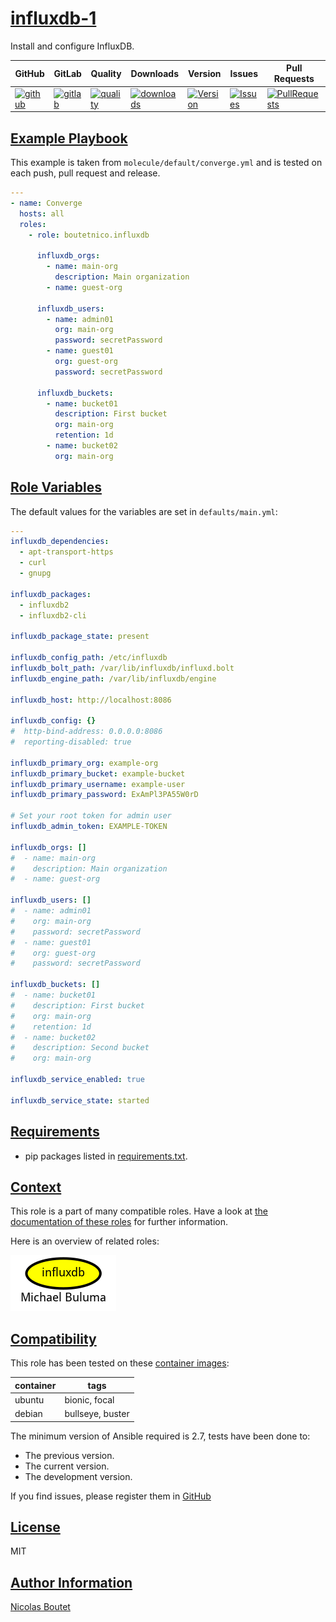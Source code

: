 # [influxdb-1](#influxdb-1)

Install and configure InfluxDB.

|GitHub|GitLab|Quality|Downloads|Version|Issues|Pull Requests|
|------|------|-------|---------|-------|------|-------------|
|[![github](https://github.com/buluma/ansible-role-influxdb-1/workflows/Ansible%20Molecule/badge.svg)](https://github.com/buluma/ansible-role-influxdb-1/actions)|[![gitlab](https://gitlab.com/buluma/ansible-role-influxdb-1/badges/master/pipeline.svg)](https://gitlab.com/buluma/ansible-role-influxdb-1)|[![quality](https://img.shields.io/ansible/quality/)](https://galaxy.ansible.com/buluma/influxdb-1)|[![downloads](https://img.shields.io/ansible/role/d/)](https://galaxy.ansible.com/buluma/influxdb-1)|[![Version](https://img.shields.io/github/release/buluma/ansible-role-influxdb-1.svg)](https://github.com/buluma/ansible-role-influxdb-1/releases/)|[![Issues](https://img.shields.io/github/issues/buluma/ansible-role-influxdb-1.svg)](https://github.com/buluma/ansible-role-influxdb-1/issues/)|[![PullRequests](https://img.shields.io/github/issues-pr-closed-raw/buluma/ansible-role-influxdb-1.svg)](https://github.com/buluma/ansible-role-influxdb-1/pulls/)|

## [Example Playbook](#example-playbook)

This example is taken from `molecule/default/converge.yml` and is tested on each push, pull request and release.
```yaml
---
- name: Converge
  hosts: all
  roles:
    - role: boutetnico.influxdb

      influxdb_orgs:
        - name: main-org
          description: Main organization
        - name: guest-org

      influxdb_users:
        - name: admin01
          org: main-org
          password: secretPassword
        - name: guest01
          org: guest-org
          password: secretPassword

      influxdb_buckets:
        - name: bucket01
          description: First bucket
          org: main-org
          retention: 1d
        - name: bucket02
          org: main-org
```


## [Role Variables](#role-variables)

The default values for the variables are set in `defaults/main.yml`:
```yaml
---
influxdb_dependencies:
  - apt-transport-https
  - curl
  - gnupg

influxdb_packages:
  - influxdb2
  - influxdb2-cli

influxdb_package_state: present

influxdb_config_path: /etc/influxdb
influxdb_bolt_path: /var/lib/influxdb/influxd.bolt
influxdb_engine_path: /var/lib/influxdb/engine

influxdb_host: http://localhost:8086

influxdb_config: {}
#  http-bind-address: 0.0.0.0:8086
#  reporting-disabled: true

influxdb_primary_org: example-org
influxdb_primary_bucket: example-bucket
influxdb_primary_username: example-user
influxdb_primary_password: ExAmPl3PA55W0rD

# Set your root token for admin user
influxdb_admin_token: EXAMPLE-TOKEN

influxdb_orgs: []
#  - name: main-org
#    description: Main organization
#  - name: guest-org

influxdb_users: []
#  - name: admin01
#    org: main-org
#    password: secretPassword
#  - name: guest01
#    org: guest-org
#    password: secretPassword

influxdb_buckets: []
#  - name: bucket01
#    description: First bucket
#    org: main-org
#    retention: 1d
#  - name: bucket02
#    description: Second bucket
#    org: main-org

influxdb_service_enabled: true

influxdb_service_state: started
```

## [Requirements](#requirements)

- pip packages listed in [requirements.txt](https://github.com/buluma/ansible-role-influxdb-1/blob/main/requirements.txt).


## [Context](#context)

This role is a part of many compatible roles. Have a look at [the documentation of these roles](https://buluma.co.ke/) for further information.

Here is an overview of related roles:

![dependencies](https://raw.githubusercontent.com/buluma/ansible-role-influxdb-1/png/requirements.png "Dependencies")

## [Compatibility](#compatibility)

This role has been tested on these [container images](https://hub.docker.com/u/buluma):

|container|tags|
|---------|----|
|ubuntu|bionic, focal|
|debian|bullseye, buster|

The minimum version of Ansible required is 2.7, tests have been done to:

- The previous version.
- The current version.
- The development version.



If you find issues, please register them in [GitHub](https://github.com/buluma/ansible-role-influxdb-1/issues)

## [License](#license)

MIT

## [Author Information](#author-information)

[Nicolas Boutet](https://buluma.github.io/)
